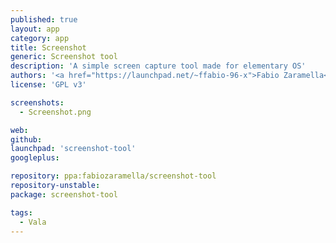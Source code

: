 ```yaml
---
published: true
layout: app
category: app
title: Screenshot
generic: Screenshot tool
description: 'A simple screen capture tool made for elementary OS'
authors: '<a href="https://launchpad.net/~ffabio-96-x">Fabio Zaramella</a>'
license: 'GPL v3'

screenshots:
  - Screenshot.png

web:
github:
launchpad: 'screenshot-tool'
googleplus:

repository: ppa:fabiozaramella/screenshot-tool 
repository-unstable:
package: screenshot-tool

tags:
  - Vala
---
```

